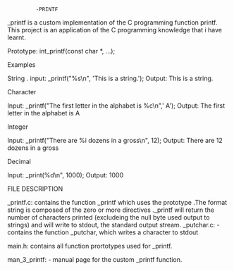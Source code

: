             -PRINTF
_printf is a custom implementation of the C programming function printf. This project is an application of the C programming knowledge that i have learnt.

Prototype: int_printf(const char *, ...);

Examples

String
. input: _printf("%s\n", 'This is a string.');
Output: This is a string.

Character

Input: _printf("The first letter in the alphabet is %c\n",' A');
Output: The first letter in the alphabet is A

Integer

Input: _printf("There are %i dozens in a gross\n", 12);
Output: There are 12 dozens in a gross

Decimal

Input: _print(%d\n", 1000);
Output: 1000

   FILE DESCRIPTION

_printf.c: contains the function _printf which uses the prototype .The format string is composed of the zero or more directives ._printf will return the number of characters printed (excludeing the null byte used output to strings) and will write to stdout, the standard output stream.
_putchar.c: - contains the function _putchar, which writes a character to stdout

main.h: contains all function prortotypes used for _printf.

man_3_printf: - manual page for the custom _printf function.

